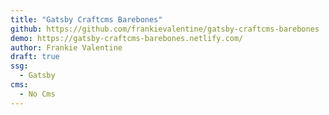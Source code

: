 ```yaml
---
title: "Gatsby Craftcms Barebones"
github: https://github.com/frankievalentine/gatsby-craftcms-barebones
demo: https://gatsby-craftcms-barebones.netlify.com/
author: Frankie Valentine
draft: true
ssg:
  - Gatsby
cms:
  - No Cms
---
```

